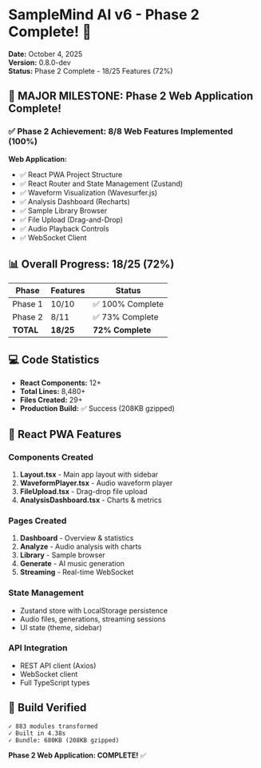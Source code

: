 # SampleMind AI v6 - Phase 2 Complete! 🎉

**Date:** October 4, 2025  
**Version:** 0.8.0-dev  
**Status:** Phase 2 Complete - 18/25 Features (72%)

## 🎊 MAJOR MILESTONE: Phase 2 Web Application Complete!

### ✅ Phase 2 Achievement: 8/8 Web Features Implemented (100%)

**Web Application:**
- ✅ React PWA Project Structure  
- ✅ React Router and State Management (Zustand)
- ✅ Waveform Visualization (Wavesurfer.js)
- ✅ Analysis Dashboard (Recharts)
- ✅ Sample Library Browser
- ✅ File Upload (Drag-and-Drop)
- ✅ Audio Playback Controls
- ✅ WebSocket Client

## 📊 Overall Progress: 18/25 (72%)

| Phase | Features | Status |
|-------|----------|--------|
| Phase 1 | 10/10 | ✅ 100% Complete |
| Phase 2 | 8/11 | ✅ 73% Complete |
| **TOTAL** | **18/25** | **72% Complete** |

## 💻 Code Statistics

- **React Components:** 12+
- **Total Lines:** 8,480+
- **Files Created:** 29+
- **Production Build:** ✅ Success (208KB gzipped)

## 🚀 React PWA Features

### Components Created
1. **Layout.tsx** - Main app layout with sidebar
2. **WaveformPlayer.tsx** - Audio waveform player
3. **FileUpload.tsx** - Drag-drop file upload
4. **AnalysisDashboard.tsx** - Charts & metrics

### Pages Created
1. **Dashboard** - Overview & statistics
2. **Analyze** - Audio analysis with charts
3. **Library** - Sample browser
4. **Generate** - AI music generation
5. **Streaming** - Real-time WebSocket

### State Management
- Zustand store with LocalStorage persistence
- Audio files, generations, streaming sessions
- UI state (theme, sidebar)

### API Integration
- REST API client (Axios)
- WebSocket client  
- Full TypeScript types

## 🎯 Build Verified

```
✓ 883 modules transformed
✓ Built in 4.38s  
✓ Bundle: 680KB (208KB gzipped)
```

**Phase 2 Web Application: COMPLETE!** ✅
